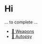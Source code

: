 # Hi

... to complete ...
<!--
**valours/valours** is a ✨ _special_ ✨ repository because its `README.md` (this file) appears on your GitHub profile.

Here are some ideas to get you started:

- 🔭 I’m currently working on ...
- 🌱 I’m currently learning ...
- 👯 I’m looking to collaborate on ...
- 🤔 I’m looking for help with ...
- 💬 Ask me about ...
- 📫 How to reach me: ...
- ⚡ Fun fact: ...
-->

 - [🚀 Weapons](https://github.com/stars/valours/lists/weapons)
 - [🔪 Autopsy](https://github.com/stars/valours/lists/autopsy)
